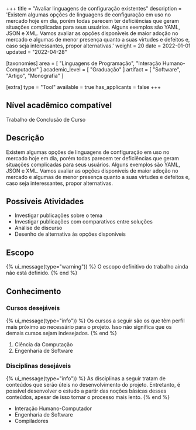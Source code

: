 +++
title = "Avaliar linguagens de configuração existentes"
description = 'Existem algumas opções de linguagens de configuração em uso no mercado hoje em dia, porém todas parecem ter deficiências que geram situações complicadas para seus usuários. Alguns exemplos são YAML, JSON e XML. Vamos avaliar as opções disponíveis de maior adoção no mercado e algumas de menor presença quanto a suas virtudes e defeitos e, caso seja interessantes, propor alternativas.'
weight = 20
date = 2022-01-01
updated = "2022-04-28"

[taxonomies]
area = [ "Linguagens de Programação", "Interação Humano-Computador" ]
academic_level = [ "Graduação" ]
artifact = [ "Software", "Artigo", "Monografia" ]

[extra]
type = "Tool"
available = true
has_applicants = false
+++

## Nível acadêmico compatível

Trabalho de Conclusão de Curso

## Descrição

Existem algumas opções de linguagens de configuração em uso no mercado hoje em dia, porém todas parecem ter deficiências que geram situações complicadas para seus usuários. Alguns exemplos são YAML, JSON e XML. Vamos avaliar as opções disponíveis de maior adoção no mercado e algumas de menor presença quanto a suas virtudes e defeitos e, caso seja interessantes, propor alternativas.

## Possíveis Atividades

- Investigar publicações sobre o tema
- Investigar publicações com comparativos entre soluções
- Análise de discurso
- Desenho de alternativa às opções disponíveis

## Escopo

{% ui_message(type="warning")) %}
O escopo definitivo do trabalho ainda não está definido.
{% end %}

## Conhecimento

### Cursos desejáveis

{% ui_message(type="info")) %}
Os cursos a seguir são os que têm perfil mais próximo ao necessário para o projeto. Isso não significa que os demais cursos sejam indesejados.
{% end %}

1. Ciência da Computação
2. Engenharia de Software

### Disciplinas desejáveis

{% ui_message(type="info")) %}
As disciplinas a seguir tratam de conteúdos que serão úteis no desenvolvimento do projeto. Entretanto, é possível desenvolver o estudo a partir das noções básicas desses conteúdos, apesar de isso tornar o processo mais lento.
{% end %}

- Interação Humano-Computador
- Engenharia de Software
- Compiladores

